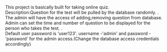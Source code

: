 This project is basically built for taking online quiz.<br>
Description:Question for the test will be pulled by the database randomly. .<br>
The admin will have the access of adding,removing question from database. Admin can set the time and number of question to be displayed for the person who takes the test. .<br>
Default user password is 'user123'. username -'admin' and password -'password' for the admin access.(Change the database access credentials accordingly)
